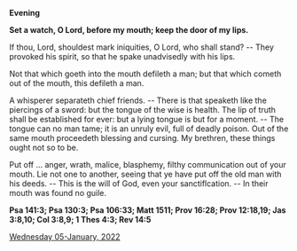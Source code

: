 **Evening**

**Set a watch, O Lord, before my mouth; keep the door of my lips.**
 
If thou, Lord, shouldest mark iniquities, O Lord, who shall stand? -- They provoked his spirit, so that he spake unadvisedly with his lips.
 
Not that which goeth into the mouth defileth a man; but that which cometh out of the mouth, this defileth a man.
 
A whisperer separateth chief friends. -- There is that speaketh like the piercings of a sword: but the tongue of the wise is health. The lip of truth shall be established for ever: but a lying tongue is but for a moment. -- The tongue can no man tame; it is an unruly evil, full of deadly poison. Out of the same mouth proceedeth blessing and cursing. My brethren, these things ought not so to be.
 
Put off ... anger, wrath, malice, blasphemy, filthy communication out of your mouth. Lie not one to another, seeing that ye have put off the old man with his deeds. -- This is the will of God, even your sanctiflcation. -- In their mouth was found no guile.  

**Psa 141:3; Psa 130:3; Psa 106:33; Matt 1511; Prov 16:28; Prov 12:18,19; Jas 3:8,10; Col 3:8,9; 1 Thes 4:3; Rev 14:5**

[Wednesday 05-January, 2022](https://t.me/daily_light)
